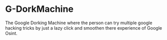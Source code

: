 # G-DorkMachine
The Google Dorking Machine where the person can try multiple google hacking tricks by just a lazy click and smoothen there experience of Google Osint.
